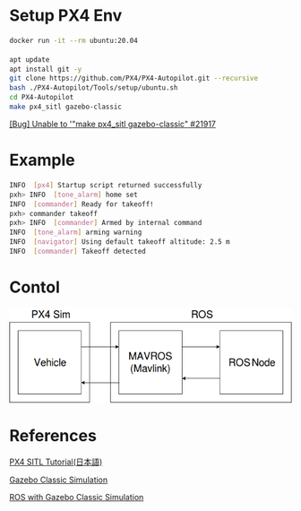# Setup PX4 Env
```bash
docker run -it --rm ubuntu:20.04

apt update
apt install git -y
git clone https://github.com/PX4/PX4-Autopilot.git --recursive
bash ./PX4-Autopilot/Tools/setup/ubuntu.sh
cd PX4-Autopilot
make px4_sitl gazebo-classic
```
[[Bug] Unable to '"make px4_sitl gazebo-classic" #21917
](https://github.com/PX4/PX4-Autopilot/issues/21917)

# Example 
```bash
INFO  [px4] Startup script returned successfully
pxh> INFO  [tone_alarm] home set
INFO  [commander] Ready for takeoff!
pxh> commander takeoff
pxh> INFO  [commander] Armed by internal command
INFO  [tone_alarm] arming warning
INFO  [navigator] Using default takeoff altitude: 2.5 m
INFO  [commander] Takeoff detected
```

# Contol
![mavros](doc/img/PX4_x_ROS.png)

# References
[PX4 SITL Tutorial(日本語)](https://uenota.github.io/dronedoc/ja/index.html)

[Gazebo Classic Simulation](https://docs.px4.io/main/en/sim_gazebo_classic/)

[ROS with Gazebo Classic Simulation](https://docs.px4.io/main/en/simulation/ros_interface.html)